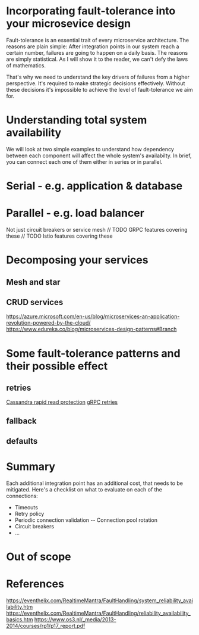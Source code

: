 # Incorporating fault-tolerance into your microsevice design
Fault-tolerance is an essential trait of every microservice architecture. The reasons are plain simple: After integration points in our system reach a certain number, failures are going to happen on a daily basis. The reasons are simply statistical. As I will show it to the reader, we can't defy the laws of mathematics.

That's why we need to understand the key drivers of failures from a higher perspective. It's required to make strategic decisions effectively. Without these decisions it's impossible to achieve the level of fault-tolerance we aim for. 

# Understanding total system availability
We will look at two simple examples to understand how dependency between each component will affect the whole system's availabilty. In brief, you can connect each one of them either in series or in parallel.

# Serial - e.g. application & database
# Parallel - e.g. load balancer

Not just circuit breakers or service mesh
// TODO GRPC features covering these
// TODO Istio features covering these

# Decomposing your services
## Mesh and star

## CRUD services
https://azure.microsoft.com/en-us/blog/microservices-an-application-revolution-powered-by-the-cloud/
https://www.edureka.co/blog/microservices-design-patterns#Branch

# Some fault-tolerance patterns and their possible effect
## retries
[Cassandra rapid read protection][cassandra-read-protection]
[gRPC retries][grpc-retries]
## fallback
## defaults

# Summary
Each additional integration point has an additional cost, that needs to be mitigated. Here's a checklist on what to evaluate on each of the connections:

- Timeouts
- Retry policy
- Periodic connection validation
-- Connection pool rotation
- Circuit breakers
- ...

# Out of scope
[Traefik]: https://docs.traefik.io/v2.0/middlewares/ratelimit/
[CNCF proxies]: https://landscape.cncf.io/category=service-proxy&format=card-mode&grouping=category&license=open-source


# References
https://eventhelix.com/RealtimeMantra/FaultHandling/system_reliability_availability.htm
https://eventhelix.com/RealtimeMantra/FaultHandling/reliability_availability_basics.htm
https://www.os3.nl/_media/2013-2014/courses/rp1/p17_report.pdf

[cassandra-read-protection]: https://docs.datastax.com/en/archived/cassandra/3.0/cassandra/dml/dmlClientRequestsRead.html
[grpc-retries]: https://github.com/grpc/proposal/blob/master/A6-client-retries.md